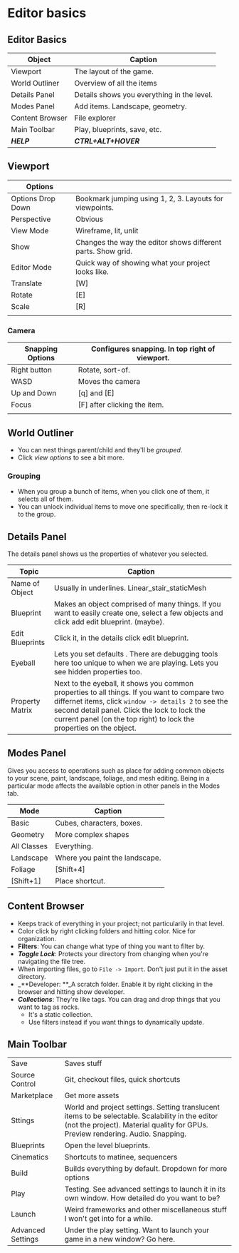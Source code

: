 # Editor basics

## Editor Basics

| Object          | Caption                                    |
| --------------- | ------------------------------------------ |
| Viewport        | The layout of the game.                    |
| World Outliner  | Overview of all the items                  |
| Details Panel   | Details shows you everything in the level. |
| Modes Panel     | Add items. Landscape, geometry.            |
| Content Browser | File explorer                              |
| Main Toolbar    | Play, blueprints, save, etc.               |
| _**HELP**_      | _**CTRL+ALT+HOVER**_                       |

## Viewport

| Options           |                                                              |
| ----------------- | ------------------------------------------------------------ |
| Options Drop Down | Bookmark jumping using 1, 2, 3. Layouts for viewpoints.      |
| Perspective       | Obvious                                                      |
| View Mode         | Wireframe, lit, unlit                                        |
| Show              | Changes the way the editor shows different parts. Show grid. |
| Editor Mode       | Quick way of showing what your project looks like.           |
| Translate         | \[W]                                                         |
| Rotate            | \[E]                                                         |
| Scale             | \[R]                                                         |
|                   |                                                              |

### Camera

| Snapping Options | Configures snapping. In top right of viewport. |
| ---------------- | ---------------------------------------------- |
| Right button     | Rotate, sort-of.                               |
| WASD             | Moves the camera                               |
| Up and Down      | \[q] and \[E]                                  |
| Focus            | \[F] after clicking the item.                  |
|                  |                                                |

## World Outliner

* You can nest things parent/child and they'll be _grouped_.
* Click _view options_ to see a bit more.

### Grouping

* When you group a bunch of items, when you click one of them, it selects all of them.
* You can unlock individual items to move one specifically, then re-lock it to the group.

## Details Panel

The details panel shows us the properties of whatever you selected.

| Topic           | Caption                                                                                                                                                                                                                                                                        |
| --------------- | ------------------------------------------------------------------------------------------------------------------------------------------------------------------------------------------------------------------------------------------------------------------------------ |
| Name of Object  | Usually in underlines. Linear_stair_staticMesh                                                                                                                                                                                                                                 |
| Blueprint       | Makes an object comprised of many things. If you want to easily create one, select a few objects and click add edit blueprint. (maybe).                                                                                                                                        |
| Edit Blueprints | Click it, in the details click edit blueprint.                                                                                                                                                                                                                                 |
| Eyeball         | Lets you set defaults . There are debugging tools here too unique to when we are playing. Lets you see hidden properties too.                                                                                                                                                  |
| Property Matrix | Next to the eyeball, it shows you common properties to all things. If you want to compare two differnet items,  click `window -> details 2` to see the second detail panel.  Click the lock to lock the current panel (on the top right) to lock the properties on the object. |

## Modes Panel

Gives you access to operations such as place for adding common objects to your scene, paint, landscape, foliage, and mesh editing. Being in a particular mode affects the available option in other panels in the Modes tab.

| Mode        | Caption                        |
| ----------- | ------------------------------ |
| Basic       | Cubes, characters, boxes.      |
| Geometry    | More complex shapes            |
| All Classes | Everything.                    |
| Landscape   | Where you paint the landscape. |
| Foliage     | \[Shift+4]                     |
| \[Shift+1]  | Place shortcut.                |

## Content Browser

* Keeps track of everything in your project; not particularily in that level.
* Color click by right clicking folders and hitting color. Nice for organization.
* **Filters**: You can change what type of thing you want to filter by.
* _**Toggle Lock**_: Protects your directory from changing when you're navigating the file tree.
* When importing files, go to `File -> Import`. Don't just put it in the asset directory.
* _**Developer: **_A scratch folder. Enable it by right clicking in the browser and hitting show developer.
* _**Collections**_: They're like tags. You can drag and drop things that you want to tag as rocks.
  * It's a static collection.
  * Use filters instead if you want things to dynamically update.

## Main Toolbar

|                   |                                                                                                                                                                                     |
| ----------------- | ----------------------------------------------------------------------------------------------------------------------------------------------------------------------------------- |
| Save              | Saves stuff                                                                                                                                                                         |
| Source Control    | Git, checkout files, quick shortcuts                                                                                                                                                |
| Marketplace       | Get more assets                                                                                                                                                                     |
| Sttings           | World and project settings. Setting translucent items to be selectable. Scalability in the editor (not the project). Material quality for GPUs. Preview rendering. Audio. Snapping. |
| Blueprints        | Open the level blueprints.                                                                                                                                                          |
| Cinematics        | Shortcuts to matinee, sequencers                                                                                                                                                    |
| Build             | Builds everything by default. Dropdown for more options                                                                                                                             |
| Play              | Testing. See advanced settings to launch it in its own window. How detailed do you want to be?                                                                                      |
| Launch            | Weird frameworks and other miscellaneous stuff I won't get into for a while.                                                                                                        |
| Advanced Settings | Under the play setting. Want to launch your game in a new window? Go here.                                                                                                          |

